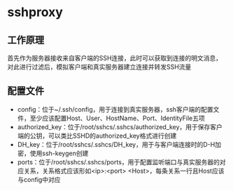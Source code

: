 # sshproxy
## 工作原理
首先作为服务器接收来自客户端的SSH连接，此时可以获取到连接的明文消息，对此进行过滤后，模拟客户端和真实服务器建立连接并转发SSH流量

## 配置文件
- config：位于~/.ssh/config，用于连接到真实服务器，ssh客户端的配置文件，至少应该配置Host、User、HostName、Port、IdentityFile五项
- authorized_key：位于/root/sshcs/.sshcs/authorized_key，用于保存客户端的公钥，可以类比SSHD的authorized_key格式进行创建
- DH_key：位于/root/sshcs/.sshcs/DH_key，用于与客户端连接时的D-H加密，使用ssh-keygen创建
- ports：位于/root/sshcs/.sshcs/ports，用于配置监听端口与真实服务器的对应关系，关系格式应该形如\<ip\>:\<port\> \<Host\>，每条关系一行且Host应该与config中对应